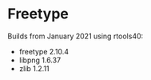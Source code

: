 # Freetype

Builds from January 2021 using rtools40:

 - freetype 2.10.4
 - libpng 1.6.37
 - zlib 1.2.11
